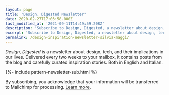 ```yaml
---
layout: page
title: 'Design, Digested Newsletter'
date: 2020-02-27T17:03:58.000Z
last_modified_at: '2021-09-11T14:49:59.208Z'
description: 'Subscribe to Design, Digested, a newsletter about design, tech, their implication in our lives and the occasional photography work.'
excerpt: 'Subscribe to Design, Digested, a newsletter about design, tech, their implication in our lives and the occasional photography work.'
permalink: /design-inspiration-newsletter-silvia-maggi/
---
```

<p class="lead"><em>Design, Digested</em> is a newsletter about design, tech, and their implications in our lives. Delivered every two weeks to your mailbox, it contains posts from the blog and carefully curated inspiration stories. Both in English and Italian.</p>

{%- include pattern-newsletter-sub.html %}

<p class="small">By subscribing, you acknowledge that your information will be transferred to Mailchimp for processing. <a href="/privacy-policy/#newsletter-privacy">Learn more</a>.</p>
